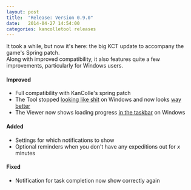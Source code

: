 ```yaml
---
layout: post
title:  "Release: Version 0.9.0"
date:   2014-04-27 14:54:00
categories: kancolletool releases
---
```


It took a while, but now it's here: the big KCT update to accompany the game's Spring patch.  
Along with improved compatibility, it also features quite a few improvements, particularly for Windows users.

#### Improved

* Full compatibility with KanColle's spring patch
* The Tool stopped [looking like shit](http://i.imgur.com/R9RNNP1.png) on Windows and now looks [way better](http://i.imgur.com/JkflbcI.png)
* The Viewer now shows loading progress [in the taskbar](https://i.imgur.com/aD0V5GH.png) on Windows

#### Added

* Settings for which notifications to show
* Optional reminders when you don't have any expeditions out for *x* minutes

#### Fixed

* Notification for task completion now show correctly again
